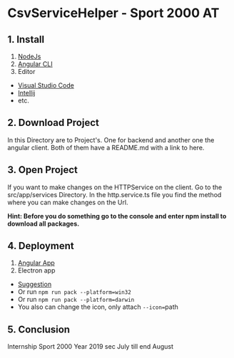 # CsvServiceHelper - Sport 2000 AT
## 1. Install
  1. [NodeJs](https://nodejs.org/en/)
  2. [Angular CLI](https://cli.angular.io/)
  3. Editor
   - [Visual Studio Code](https://code.visualstudio.com/)
   - [Intellij](https://www.jetbrains.com/idea/)
   - etc.

## 2. Download Project
In this Directory are to Project's. One for backend and another one the angular client.
Both of them have a README.md with a link to here.

## 3. Open Project
If you want to make changes on the HTTPService on the client. Go to the src/app/services Directory.
In the http.service.ts file you find the method where you can make changes on the Url.

**Hint: Before you do something go to the console and enter npm install to download all packages.**

## 4. Deployment
  1. [Angular App](https://angular.io/guide/deployment)
  2. Electron app 
   - [Suggestion](http://mylifeforthecode.com/using-electron-packager-to-package-an-electron-app/)
   -  Or run `npm run pack --platform=win32`
   -  Or run `npm run pack --platform=darwin`
   -  You also can change the icon, only attach `--icon=`path

## 5. Conclusion
Internship Sport 2000
Year 2019 sec July till end August
